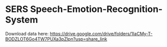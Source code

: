 # SERS Speech-Emotion-Recognition-System

Download data here: https://drive.google.com/drive/folders/1IaCMy-T-BODZLOT6Go4TW7PUXa3pZlpn?usp=share_link
